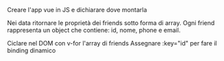 <!-- Creare una lista di amici dinamica
Mostrare i dettagli inseriti in dei componenti -->

<!-- 1 -->
Creare l'app vue in JS e dichiarare dove montarla

<!-- 2 -->
Nei data ritornare le proprietà dei friends sotto forma di array.
Ogni friend rappresenta un object che contiene: id, nome, phone e email.

<!-- 3 -->
Ciclare nel DOM con v-for l'array di friends
Assegnare :key="id" per fare il binding dinamico